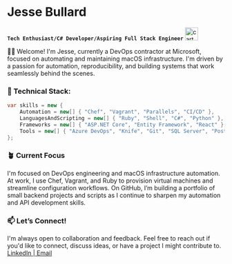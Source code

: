 # Jesse Bullard

**`Tech Enthusiast/C# Developer/Aspiring Full Stack Engineer`**
<img src="https://github.com/iamjessee/iamjessee/assets/36571821/9fd3995e-fbfc-4d78-a799-6928e28dd881" alt="cartoon Enterprise from Star Trek" width="30" height="30">

👋🏾 Welcome! I'm Jesse, currently a DevOps contractor at Microsoft, focused on automating and maintaining macOS infrastructure. I'm driven by a passion for automation, reproducibility, and building systems that work seamlessly behind the scenes.

### 🔧 Technical Stack:
```csharp
var skills = new {
    Automation = new[] { "Chef", "Vagrant", "Parallels", "CI/CD" },
    LanguagesAndScripting = new[] { "Ruby", "Shell", "C#", "Python" },
    Frameworks = new[] { "ASP.NET Core", "Entity Framework", "React" },
    Tools = new[] { "Azure DevOps", "Knife", "Git", "SQL Server", "PostgreSQL" }
};
```
### 🪴 Current Focus  
I'm focused on DevOps engineering and macOS infrastructure automation. At work, I use Chef, Vagrant, and Ruby to provision virtual machines and streamline configuration workflows. On GitHub, I’m building a portfolio of small backend projects and scripts as I continue to sharpen my automation and API development skills.

### 📫 Let’s Connect!
I'm always open to collaboration and feedback. Feel free to reach out if you'd like to connect, discuss ideas, or have a project I might contribute to.
<a href="https://www.linkedin.com/in/iamjessee/">LinkedIn |</a><a href="mailto:jessebullard1996@gmail.com"> Email</a>
